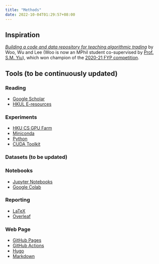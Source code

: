 ```yaml
---
title: "Methods"
date: 2022-10-04T01:29:57+08:00
---
```


<div style="text-align:left;">

## Inspiration

[*Building a code and data repository for teaching algorithmic trading*](https://awoo424.github.io/algotrading_fyp/ "FYP20009") by Woo, Wu and Lee (Woo is now an MPhil student co-supervised by [Prof. S.M. Yiu](https://www.cs.hku.hk/index.php/people/academic-staff/smyiu)), which won champion of the [2020-21 FYP competition](https://www.cs.hku.hk/content_page/content/fyp-competition-2). 

## Tools (to be continuously updated)

### Reading

- [Google Scholar](https://scholar.google.com/)
- [HKUL E-resources](https://libguides.lib.hku.hk/e-resources)

### Experiments

- [HKU CS GPU Farm](https://www.cs.hku.hk/gpu-farm/home)
- [Miniconda](https://docs.conda.io/en/latest/miniconda.html)
- [Python](https://www.python.org/)
- [CUDA Toolkit](https://developer.nvidia.com/cuda-toolkit)

### Datasets (to be updated)

### Notebooks

- [Jupyter Notebooks](https://jupyter.org/)
- [Google Colab](https://colab.research.google.com/)

### Reporting

- [LaTeX](https://www.latex-project.org/)
- [Overleaf](http://www.overleaf.com/)

### Web Page

- [GitHub Pages](https://pages.github.com/)
- [GitHub Actions](https://github.com/features/actions)
- [Hugo](https://gohugo.io/)
- [Markdown](https://daringfireball.net/projects/markdown/)

</div>
